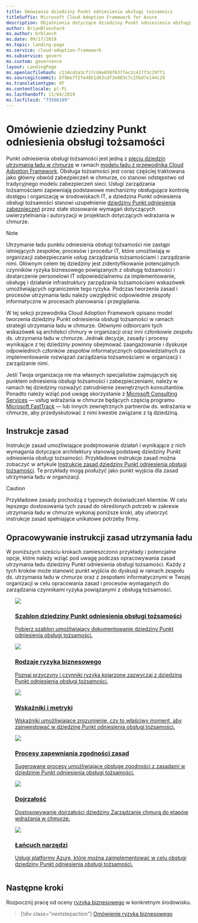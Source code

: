 ```yaml
---
title: Omówienie dziedziny Punkt odniesienia obsługi tożsamości
titleSuffix: Microsoft Cloud Adoption Framework for Azure
description: Objaśnienia dotyczące dziedziny Punkt odniesienia obsługi tożsamości w odniesieniu do utrzymania ładu w chmurze
author: BrianBlanchard
ms.author: brblanch
ms.date: 09/17/2019
ms.topic: landing-page
ms.service: cloud-adoption-framework
ms.subservice: govern
ms.custom: governance
layout: LandingPage
ms.openlocfilehash: c134cd2a3cf17cd4e650f637fec2c417f3c29ff1
ms.sourcegitcommit: bf9be7f2fe4851d83cdf3e083c7c25bd7e144c20
ms.translationtype: HT
ms.contentlocale: pl-PL
ms.lasthandoff: 11/04/2019
ms.locfileid: "73566189"
---
```

# <a name="identity-baseline-discipline-overview"></a>Omówienie dziedziny Punkt odniesienia obsługi tożsamości

Punkt odniesienia obsługi tożsamości jest jedną z [pięciu dziedzin utrzymania ładu w chmurze](../governance-disciplines.md) w ramach [modelu ładu z przewodnika Cloud Adoption Framework](../index.md). Obsługa tożsamości jest coraz częściej traktowana jako główny obwód zabezpieczeń w chmurze, co stanowi odstępstwo od tradycyjnego modelu zabezpieczeń sieci. Usługi zarządzania tożsamościami zapewniają podstawowe mechanizmy obsługujące kontrolę dostępu i organizację w środowiskach IT, a dziedzina Punkt odniesienia obsługi tożsamości stanowi uzupełnienie [dziedziny Punkt odniesienia zabezpieczeń](../security-baseline/index.md) przez stałe stosowanie wymagań dotyczących uwierzytelniania i autoryzacji w projektach dotyczących wdrażania w chmurze.

> [!NOTE]
> Utrzymanie ładu punktu odniesienia obsługi tożsamości nie zastąpi istniejących zespołów, procesów i procedur IT, które umożliwiają w organizacji zabezpieczanie usług zarządzania tożsamościami i zarządzanie nimi. Głównym celem tej dziedziny jest zidentyfikowanie potencjalnych czynników ryzyka biznesowego powiązanych z obsługą tożsamości i dostarczenie personelowi IT odpowiedzialnemu za implementowanie, obsługę i działanie infrastruktury zarządzania tożsamościami wskazówek umożliwiających ograniczenie tego ryzyka. Podczas tworzenia zasad i procesów utrzymania ładu należy uwzględnić odpowiednie zespoły informatyczne w procesach planowania i przeglądania.

W tej sekcji przewodnika Cloud Adoption Framework opisano model tworzenia dziedziny Punkt odniesienia obsługi tożsamości w ramach strategii utrzymania ładu w chmurze. Głównymi odbiorcami tych wskazówek są architekci chmury w organizacji oraz inni członkowie zespołu ds. utrzymania ładu w chmurze. Jednak decyzje, zasady i procesy wynikające z tej dziedziny powinny obejmować zaangażowanie i dyskusje odpowiednich członków zespołów informatycznych odpowiedzialnych za implementowanie rozwiązań zarządzania tożsamościami w organizacji i zarządzanie nimi.

Jeśli Twoja organizacja nie ma własnych specjalistów zajmujących się punktem odniesienia obsługi tożsamości i zabezpieczeniami, należy w ramach tej dziedziny rozważyć zatrudnienie zewnętrznych konsultantów. Ponadto należy wziąć pod uwagę skorzystanie z [Microsoft Consulting Services](https://www.microsoft.com/enterprise/services) — usług wdrażania w chmurze będących częścią programu [Microsoft FastTrack](https://azure.microsoft.com/programs/azure-fasttrack) — lub innych zewnętrznych partnerów ds. wdrażania w chmurze, aby przedyskutować z nimi kwestie związane z tą dziedziną.

## <a name="policy-statements"></a>Instrukcje zasad

Instrukcje zasad umożliwiające podejmowanie działań i wynikające z nich wymagania dotyczące architektury stanowią podstawę dziedziny Punkt odniesienia obsługi tożsamości. Przykładowe instrukcje zasad można zobaczyć w artykule [Instrukcje zasad dziedziny Punkt odniesienia obsługi tożsamości](./policy-statements.md). Te przykłady mogą posłużyć jako punkt wyjścia dla zasad utrzymania ładu w organizacji.

> [!CAUTION]
> Przykładowe zasady pochodzą z typowych doświadczeń klientów. W celu lepszego dostosowania tych zasad do określonych potrzeb w zakresie utrzymania ładu w chmurze wykonaj poniższe kroki, aby utworzyć instrukcje zasad spełniające unikatowe potrzeby firmy.

## <a name="develop-governance-policy-statements"></a>Opracowywanie instrukcji zasad utrzymania ładu

W poniższych sześciu krokach zamieszczono przykłady i potencjalne opcje, które należy wziąć pod uwagę podczas opracowywania zasad utrzymania ładu dziedziny Punkt odniesienia obsługi tożsamości. Każdy z tych kroków może stanowić punkt wyjścia do dyskusji w ramach zespołu ds. utrzymania ładu w chmurze oraz z zespołami informatycznymi w Twojej organizacji w celu opracowania zasad i procesów wymaganych do zarządzania czynnikami ryzyka powiązanymi z obsługą tożsamości.

<!-- markdownlint-disable MD033 -->

<ul class="panelContent cardsE">
<li style="display: flex; flex-direction: column;">
    <a href="./template.md">
        <div class="cardSize">
            <div class="cardPadding" >
                <div class="card" >
                    <div class="cardImageOuter">
                        <div class="cardImage">
                            <img src="../../_images/govern/process-template.png" class="x-hidden-focus"/>
                        </div>
                    </div>
                    <div class="cardText" style="padding-left:0px;">
                        <h3>Szablon dziedziny Punkt odniesienia obsługi tożsamości</h3>
                        <p class="x-hidden-focus">Pobierz szablon umożliwiający dokumentowanie dziedziny Punkt odniesienia obsługi tożsamości.</p>
                    </div>
                </div>
            </div>
        </div>
    </a>
</li><li style="display: flex; flex-direction: column;">
    <a href="./business-risks.md">
        <div class="cardSize">
            <div class="cardPadding" >
                <div class="card" >
                    <div class="cardImageOuter">
                        <div class="cardImage">
                            <img src="../../_images/govern/process-risks.png" class="x-hidden-focus"/>
                        </div>
                    </div>
                    <div class="cardText" style="padding-left:0px;">
                        <h3>Rodzaje ryzyka biznesowego</h3>
                        <p class="x-hidden-focus">Poznaj przyczyny i czynniki ryzyka kojarzone zazwyczaj z dziedziną Punkt odniesienia obsługi tożsamości.</p>
                    </div>
                </div>
            </div>
        </div>
    </a>
</li>
<li style="display: flex; flex-direction: column;">
    <a href="./metrics-tolerance.md">
        <div class="cardSize">
            <div class="cardPadding" >
                <div class="card" >
                    <div class="cardImageOuter">
                        <div class="cardImage">
                            <img src="../../_images/govern/process-metrics.png" class="x-hidden-focus"/>
                        </div>
                    </div>
                    <div class="cardText" style="padding-left:0px;">
                        <h3>Wskaźniki i metryki</h3>
                        <p class="x-hidden-focus">Wskaźniki umożliwiające zrozumienie, czy to właściwy moment, aby zainwestować w dziedzinę Punkt odniesienia obsługi tożsamości.</p>
                    </div>
                </div>
            </div>
        </div>
    </a>
</li>
<li style="display: flex; flex-direction: column;">
    <a href="./compliance-processes.md">
        <div class="cardSize">
            <div class="cardPadding" >
                <div class="card" >
                    <div class="cardImageOuter">
                        <div class="cardImage">
                            <img src="../../_images/govern/process-enforce.png" class="x-hidden-focus"/>
                        </div>
                    </div>
                    <div class="cardText" style="padding-left:0px;">
                        <h3>Procesy zapewniania zgodności zasad</h3>
                        <p class="x-hidden-focus">Sugerowane procesy umożliwiające obsługę zgodności z zasadami w dziedzinie Punkt odniesienia obsługi tożsamości.</p>
                    </div>
                </div>
            </div>
        </div>
    </a>
</li>
<li style="display: flex; flex-direction: column;">
    <a href="./discipline-improvement.md">
        <div class="cardSize">
            <div class="cardPadding" >
                <div class="card" >
                    <div class="cardImageOuter">
                        <div class="cardImage">
                            <img src="../../_images/govern/process-maturity.png" class="x-hidden-focus"/>
                        </div>
                    </div>
                    <div class="cardText" style="padding-left:0px;">
                        <h3>Dojrzałość</h3>
                        <p class="x-hidden-focus">Dostosowywanie dojrzałości dziedziny Zarządzanie chmurą do etapów wdrażania w chmurze.</p>
                    </div>
                </div>
            </div>
        </div>
    </a>
</li>
<li style="display: flex; flex-direction: column;">
    <a href="./toolchain.md">
        <div class="cardSize">
            <div class="cardPadding" >
                <div class="card" >
                    <div class="cardImageOuter">
                        <div class="cardImage">
                            <img src="../../_images/govern/process-toolchain.png" class="x-hidden-focus"/>
                        </div>
                    </div>
                    <div class="cardText" style="padding-left:0px;">
                        <h3>Łańcuch narzędzi</h3>
                        <p class="x-hidden-focus">Usługi platformy Azure, które można zaimplementować w celu obsługi dziedziny Punkt odniesienia obsługi tożsamości.</p>
                    </div>
                </div>
            </div>
        </div>
    </a>
</li>
</ul>

<!-- markdownlint-enable MD033 -->

## <a name="next-steps"></a>Następne kroki

Rozpocznij pracę od oceny [ryzyka biznesowego](./business-risks.md) w konkretnym środowisku.

> [!div class="nextstepaction"]
> [Omówienie ryzyka biznesowego](./business-risks.md)
